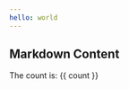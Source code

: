 ```yaml
---
hello: world
---
```



## Markdown Content

The count is: {{ count }}



<script setup>
import { ref } from 'vue'

const count = ref(0)
</script>


<style module>
.button {
  color: red;
  font-weight: bold;
}
</style>